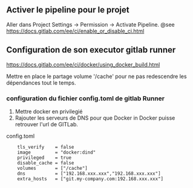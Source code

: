 ## Activer le pipeline pour le projet

Aller dans Project Settings -> Permission ->  Activate Pipeline.
@see https://docs.gitlab.com/ee/ci/enable_or_disable_ci.html

## Configuration de son executor gitlab runner
https://docs.gitlab.com/ee/ci/docker/using_docker_build.html

Mettre en place le partage volume '/cache' pour ne pas redescendre les dépendances tout le temps.


### configuration du fichier config.toml de gitlab Runner
1) Mettre docker en privilegié
2) Rajouter les serveurs de DNS pour que Docker in Docker puisse retrouver l'url de GITLab.

config.toml
```  [runners.docker]
    tls_verify    = false
    image         = "docker:dind"
    privileged    = true
    disable_cache = false
    volumes       = ["/cache"]
    dns           = ["192.168.xxx.xxx","192.168.xxx.xxx"]
    extra_hosts   = ["git.my-company.com:192.168.xxx.xxx"]
```
